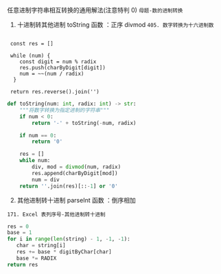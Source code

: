 任意进制字符串相互转换的通用解法(注意特判 0)
`母题-数的进制转换`

1. 十进制转其他进制 toString 函数 ：正序 divmod
   `405. 数字转换为十六进制数`

```JS

 const res = []

 while (num) {
    const digit = num % radix
    res.push(charByDigit[digit])
    num = ~~(num / radix)
  }

 return res.reverse().join('')
```

```Python
def toString(num: int, radix: int) -> str:
    """将数字转换为指定进制的字符串"""
    if num < 0:
        return '-' + toString(-num, radix)

    if num == 0:
        return '0'

    res = []
    while num:
        div, mod = divmod(num, radix)
        res.append(charByDigit[mod])
        num = div
    return ''.join(res)[::-1] or '0'
```

2. 其他进制转十进制 parseInt 函数 ：倒序相加

`171. Excel 表列序号-其他进制转十进制`

```Python
res = 0
base = 1
for i in range(len(string) - 1, -1, -1):
   char = string[i]
   res += base * digitByChar[char]
   base *= RADIX
return res
```
